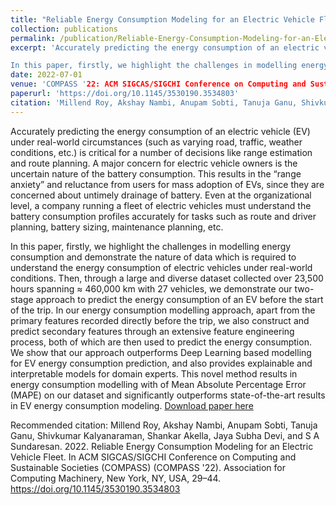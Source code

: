 ```yaml
---
title: "Reliable Energy Consumption Modeling for an Electric Vehicle Fleet"
collection: publications
permalink: /publication/Reliable-Energy-Consumption-Modeling-for-an-Electric-Vehicle-Fleet
excerpt: 'Accurately predicting the energy consumption of an electric vehicle (EV) under real-world circumstances (such as varying road, traffic, weather conditions, etc.) is critical for a number of decisions like range estimation and route planning. A major concern for electric vehicle owners is the uncertain nature of the battery consumption. This results in the “range anxiety” and reluctance from users for mass adoption of EVs, since they are concerned about untimely drainage of battery. Even at the organizational level, a company running a fleet of electric vehicles must understand the battery consumption profiles accurately for tasks such as route and driver planning, battery sizing, maintenance planning, etc.

In this paper, firstly, we highlight the challenges in modelling energy consumption and demonstrate the nature of data which is required to understand the energy consumption of electric vehicles under real-world conditions. Then, through a large and diverse dataset collected over 23,500 hours spanning ≈ 460,000 km with 27 vehicles, we demonstrate our two-stage approach to predict the energy consumption of an EV before the start of the trip. In our energy consumption modelling approach, apart from the primary features recorded directly before the trip, we also construct and predict secondary features through an extensive feature engineering process, both of which are then used to predict the energy consumption. We show that our approach outperforms Deep Learning based modelling for EV energy consumption prediction, and also provides explainable and interpretable models for domain experts. This novel method results in energy consumption modelling with of Mean Absolute Percentage Error (MAPE) on our dataset and significantly outperforms state-of-the-art results in EV energy consumption modeling.'
date: 2022-07-01
venue: 'COMPASS '22: ACM SIGCAS/SIGCHI Conference on Computing and Sustainable Societies (COMPASS)'
paperurl: 'https://doi.org/10.1145/3530190.3534803'
citation: 'Millend Roy, Akshay Nambi, Anupam Sobti, Tanuja Ganu, Shivkumar Kalyanaraman, Shankar Akella, Jaya Subha Devi, and S A Sundaresan. 2022. Reliable Energy Consumption Modeling for an Electric Vehicle Fleet. In ACM SIGCAS/SIGCHI Conference on Computing and Sustainable Societies (COMPASS) (COMPASS '22). Association for Computing Machinery, New York, NY, USA, 29–44. https://doi.org/10.1145/3530190.3534803'
---
```

Accurately predicting the energy consumption of an electric vehicle (EV) under real-world circumstances (such as varying road, traffic, weather conditions, etc.) is critical for a number of decisions like range estimation and route planning. A major concern for electric vehicle owners is the uncertain nature of the battery consumption. This results in the “range anxiety” and reluctance from users for mass adoption of EVs, since they are concerned about untimely drainage of battery. Even at the organizational level, a company running a fleet of electric vehicles must understand the battery consumption profiles accurately for tasks such as route and driver planning, battery sizing, maintenance planning, etc.

In this paper, firstly, we highlight the challenges in modelling energy consumption and demonstrate the nature of data which is required to understand the energy consumption of electric vehicles under real-world conditions. Then, through a large and diverse dataset collected over 23,500 hours spanning ≈ 460,000 km with 27 vehicles, we demonstrate our two-stage approach to predict the energy consumption of an EV before the start of the trip. In our energy consumption modelling approach, apart from the primary features recorded directly before the trip, we also construct and predict secondary features through an extensive feature engineering process, both of which are then used to predict the energy consumption. We show that our approach outperforms Deep Learning based modelling for EV energy consumption prediction, and also provides explainable and interpretable models for domain experts. This novel method results in energy consumption modelling with of Mean Absolute Percentage Error (MAPE) on our dataset and significantly outperforms state-of-the-art results in EV energy consumption modeling.
[Download paper here](https://dl.acm.org/doi/pdf/10.1145/3530190.3534803?casa_token=MuT-xZbXdIQAAAAA:tKf-MWiuWIRp4VRIRwvyI7kOm_ZVHCpu5QI2vRoMcXBK2kZf4Q2P9bELkvBD19--wnFv_ubQayrEHA)

Recommended citation: Millend Roy, Akshay Nambi, Anupam Sobti, Tanuja Ganu, Shivkumar Kalyanaraman, Shankar Akella, Jaya Subha Devi, and S A Sundaresan. 2022. Reliable Energy Consumption Modeling for an Electric Vehicle Fleet. In ACM SIGCAS/SIGCHI Conference on Computing and Sustainable Societies (COMPASS) (COMPASS '22). Association for Computing Machinery, New York, NY, USA, 29–44. https://doi.org/10.1145/3530190.3534803
